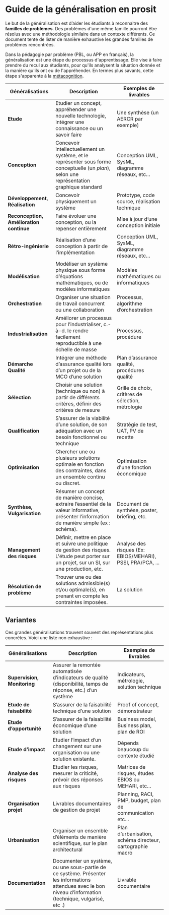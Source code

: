# Guide de la généralisation en prosit

Le but de la généralisation est d’aider les étudiants à reconnaitre des **familles de problèmes**. Des problèmes d'une même famille pourront être résolus avec une méthodologie similaire dans un contexte différents. Ce document tente de lister de manière exhaustive les grandes familles de problèmes rencontrées.

Dans la pédagogie par problème (PBL, ou APP en français), la généralisation est une étape du processus d'apprentissage. Elle vise à faire prendre du recul aux étudiants, pour qu'ils analysent la situation donnée et la manière qu'ils ont eu de l'appréhender. En termes plus savants, cette étape s'apparente à la [métacognition](https://fr.wikipedia.org/wiki/M%C3%A9tacognition).

| Généralisations  | Description | Exemples de livrables |
| --- | --- | --- |
| **Etude** | Etudier un concept, appréhender une nouvelle technologie, intégrer une connaissance ou un savoir faire | Une synthèse (un AERCR par exemple) |
| **Conception** | Concevoir intellectuellement un système, et le représenter sous forme conceptuelle (un *plan*), selon une représentation graphique standard | Conception UML, SysML, diagramme réseaux, etc… |
| **Développement, Réalisation** | Concevoir physiquement un système | Prototype, code source, réalisation technique |
| **Reconception, Amélioration continue** | Faire évoluer une conception, ou la repenser entièrement | Mise à jour d’une conception initiale |
| **Rétro-ingénierie** | Réalisation d’une conception à partir de l’implémentation | Conception UML, SysML, diagramme réseaux, etc… |
| **Modélisation** | Modéliser un système physique sous forme d’équations mathématiques, ou de modèles informatiques | Modèles mathématiques ou informatiques |
| **Orchestration** | Organiser une situation de travail concurrent ou une collaboration | Processus, algorithme d’orchestration |
| **Industrialisation** | Améliorer un processus pour l’industrialiser, c.-à-d. le rendre facilement reproductible à une échelle de masse | Processus, procédure |
| **Démarche Qualité** | Intégrer une méthode d’assurance qualité lors d’un projet ou de la MCO d’une solution | Plan d’assurance qualité, procédures qualité |
| **Sélection** | Choisir une solution (technique ou non) à partir de différents critères, définir des critères de mesure | Grille de choix, critères de sélection, métrologie |
| **Qualification** | S’assurer de la viabilité d’une solution, de son adéquation avec un besoin fonctionnel ou technique | Stratégie de test, UAT, PV de recette |
| **Optimisation** | Chercher une ou plusieurs solutions optimale en fonction des contraintes, dans un ensemble continu ou discret. | Optimisation d'une fonction économique |
| **Synthèse, Vulgarisation** | Résumer un concept de manière concise, extraire l’essentiel de la valeur informative, présenter l’information de manière simple (ex : schéma). | Document de synthèse, poster, briefing, etc. |
|**Management des risques**| Définir, mettre en place et suivre une politique de gestion des risques. L'étude peut porter sur un projet, sur un SI, sur une production, etc. | Analyse des risques (Ex: EBIOS/MEHARI), PSSI, PRA/PCA, ... | 
|**Résolution de problème**| Trouver une ou des solutions admissible(s) et/ou optimale(s), en prenant en compte les contraintes imposées. | La solution |

## Variantes

Ces grandes généralisations trouvent souvent des représentations plus concrètes. Voici une liste non exhaustive :

| Généralisations  | Description | Exemples de livrables |
| --- | --- | --- |
| **Supervision, Monitoring** | Assurer la remontée automatisée d’indicateurs de qualité (disponibilité, temps de réponse, etc.) d’un système | Indicateurs, métrologie, solution technique |
| **Etude de faisabilité** | S’assurer de la faisabilité technique d’une solution | Proof of concept, démonstrateur |
| **Etude d’opportunité** | S’assurer de la faisabilité économique d’une solution | Business model, Business plan, plan de ROI |
| **Etude d’impact** | Etudier l’impact d’un changement sur une organisation ou une solution existante. | Dépends beaucoup du contexte étudié |
| **Analyse des risques** | Etudier les risques, mesurer la criticité, prévoir des réponses aux risques | Matrices de risques, études EBIOS ou MEHARI, etc… |
| **Organisation projet** | Livrables documentaires de gestion de projet | Planning, RACI, PMP, budget, plan de communication etc… |
| **Urbanisation** | Organiser un ensemble d’éléments de manière scientifique, sur le plan architectural | Plan d’urbanisation, schéma directeur, cartographie macro |
| **Documentation** | Documenter un système, ou une sous-partie de ce système. Présenter les informations attendues  avec le bon niveau d’information (technique, vulgarisé, etc .) | Livrable documentaire  |
